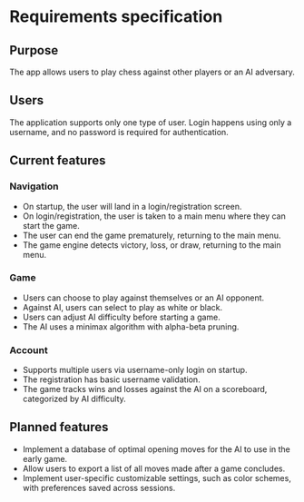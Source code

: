 # Requirements specification
## Purpose
The app allows users to play chess against other players or an AI adversary.

## Users
The application supports only one type of user. Login happens using only a username, and no password is required for authentication.

## Current features
### Navigation
- On startup, the user will land in a login/registration screen.
- On login/registration, the user is taken to a main menu where they can start the game.
- The user can end the game prematurely, returning to the main menu.
- The game engine detects victory, loss, or draw, returning to the main menu.

### Game
- Users can choose to play against themselves or an AI opponent.
- Against AI, users can select to play as white or black.
- Users can adjust AI difficulty before starting a game.
- The AI uses a minimax algorithm with alpha-beta pruning.

### Account
- Supports multiple users via username-only login on startup.
- The registration has basic username validation.
- The game tracks wins and losses against the AI on a scoreboard, categorized by AI difficulty.

## Planned features
- Implement a database of optimal opening moves for the AI to use in the early game.
- Allow users to export a list of all moves made after a game concludes.
- Implement user-specific customizable settings, such as color schemes, with preferences saved across sessions.
